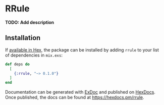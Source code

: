 # RRule

**TODO: Add description**

## Installation

If [available in Hex](https://hex.pm/docs/publish), the package can be installed
by adding `rrule` to your list of dependencies in `mix.exs`:

```elixir
def deps do
  [
    {:rrule, "~> 0.1.0"}
  ]
end
```

Documentation can be generated with [ExDoc](https://github.com/elixir-lang/ex_doc)
and published on [HexDocs](https://hexdocs.pm). Once published, the docs can
be found at <https://hexdocs.pm/rrule>.

